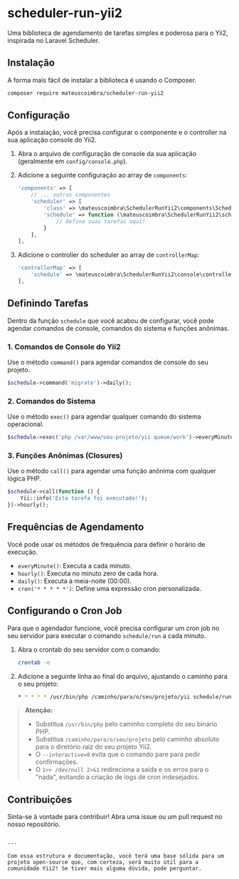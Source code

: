# scheduler-run-yii2

Uma biblioteca de agendamento de tarefas simples e poderosa para o Yii2, inspirada no Laravel Scheduler.

## Instalação

A forma mais fácil de instalar a biblioteca é usando o Composer.

```bash
composer require mateuscoimbra/scheduler-run-yii2
````

## Configuração

Após a instalação, você precisa configurar o componente e o controller na sua aplicação console do Yii2.

1.  Abra o arquivo de configuração de console da sua aplicação (geralmente em `config/console.php`).

2.  Adicione a seguinte configuração ao array de `components`:

    ```php
    'components' => [
        // ... outros componentes
        'scheduler' => [
            'class' => \mateuscoimbra\SchedulerRunYii2\components\Scheduler::class,
            'schedule' => function (\mateuscoimbra\SchedulerRunYii2\schedule\Schedule $schedule) {
                // Defina suas tarefas aqui!
            }
        ],
    ],
    ```

3.  Adicione o controller do scheduler ao array de `controllerMap`:

    ```php
    'controllerMap' => [
        'schedule' => \mateuscoimbra\SchedulerRunYii2\console\controllers\ScheduleController::class,
    ],
    ```

## Definindo Tarefas

Dentro da função `schedule` que você acabou de configurar, você pode agendar comandos de console, comandos do sistema e funções anônimas.

### 1\. Comandos de Console do Yii2

Use o método `command()` para agendar comandos de console do seu projeto.

```php
$schedule->command('migrate')->daily();
```

### 2\. Comandos do Sistema

Use o método `exec()` para agendar qualquer comando do sistema operacional.

```php
$schedule->exec('php /var/www/seu-projeto/yii queue/work')->everyMinute();
```

### 3\. Funções Anônimas (Closures)

Use o método `call()` para agendar uma função anônima com qualquer lógica PHP.

```php
$schedule->call(function () {
    Yii::info('Esta tarefa foi executada!');
})->hourly();
```

## Frequências de Agendamento

Você pode usar os métodos de frequência para definir o horário de execução.

  * `everyMinute()`: Executa a cada minuto.
  * `hourly()`: Executa no minuto zero de cada hora.
  * `daily()`: Executa à meia-noite (00:00).
  * `cron('* * * * *')`: Define uma expressão cron personalizada.

## Configurando o Cron Job

Para que o agendador funcione, você precisa configurar um cron job no seu servidor para executar o comando `schedule/run` a cada minuto.

1.  Abra o crontab do seu servidor com o comando:

    ```bash
    crontab -e
    ```

2.  Adicione a seguinte linha ao final do arquivo, ajustando o caminho para o seu projeto:

    ```bash
    * * * * * /usr/bin/php /caminho/para/o/seu/projeto/yii schedule/run --interactive=0 1>> /dev/null 2>&1
    ```

> **Atenção:**
>
>   * Substitua `/usr/bin/php` pelo caminho completo do seu binário PHP.
>   * Substitua `/caminho/para/o/seu/projeto` pelo caminho absoluto para o diretório raiz do seu projeto Yii2.
>   * O `--interactive=0` evita que o comando pare para pedir confirmações.
>   * O `1>> /dev/null 2>&1` redireciona a saída e os erros para o "nada", evitando a criação de logs de cron indesejados.

## Contribuições

Sinta-se à vontade para contribuir\! Abra uma issue ou um pull request no nosso repositório.

```

---

Com essa estrutura e documentação, você terá uma base sólida para um projeto open-source que, com certeza, será muito útil para a comunidade Yii2! Se tiver mais alguma dúvida, pode perguntar.
```